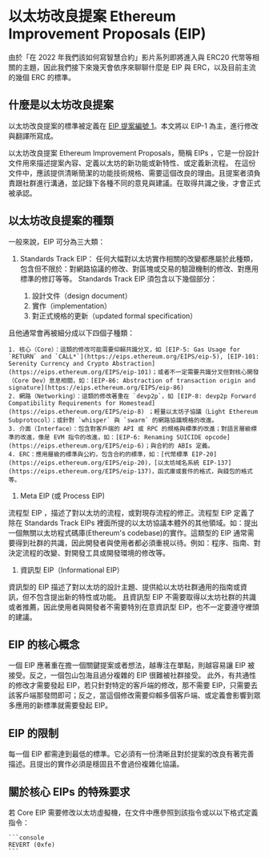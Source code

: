 # 以太坊改良提案 Ethereum Improvement Proposals (EIP)

由於「在 2022 年我們該如何寫智慧合約」影片系列即將進入與 ERC20 代幣等相關的主題，因此我們接下來幾天會依序來聊聊什麼是 EIP 與 ERC，以及目前主流的幾個 ERC 的標準。

## 什麼是以太坊改良提案

以太坊改良提案的標準被定義在 [EIP 提案編號 1](https://eips.ethereum.org/EIPS/eip-1)。本文將以 EIP-1 為主，進行修改與翻譯所寫成。

以太坊改良提案 Ethereum Improvement Proposals，簡稱 EIPs ，它是一份設計文件用來描述提案內容、定義以太坊的新功能或新特性、或定義新流程。
在這份文件中，應該提供清晰簡潔的功能技術規格、需要這個改良的理由。且提案者須負責跟社群進行溝通，並記錄下各種不同的意見與建議。在取得共識之後，才會正式被承認。

## 以太坊改良提案的種類

一般來說，EIP 可分為三大類：

1. Standards Track EIP：
任何大幅對以太坊實作相關的改變都應屬於此種類，包含但不限於：對網路協議的修改、對區塊或交易的驗證機制的修改、對應用標準的修訂等等。
Standards Track EIP 須包含以下幾個部分：

    1. 設計文件（design document）
    2. 實作（implementation）
    3. 對正式規格的更新（updated formal specification）

且他通常會再被細分成以下四個子種類：

    1. 核心（Core）：這類的修改可能需要仰賴共識分叉，如 [EIP-5: Gas Usage for `RETURN` and `CALL*`](https://eips.ethereum.org/EIPS/eip-5), [EIP-101: Serenity Currency and Crypto Abstraction](https://eips.ethereum.org/EIPS/eip-101)；或者不一定需要共識分叉但對核心開發（Core Dev）息息相關，如：[EIP-86: Abstraction of transaction origin and signature](https://eips.ethereum.org/EIPS/eip-86)
    2. 網路（Networking）：這類的修改著重在 `devp2p`，如 [EIP-8: devp2p Forward Compatibility Requirements for Homestead](https://eips.ethereum.org/EIPS/eip-8) ；輕量以太坊子協議（Light Ethereum Subprotocol）；或針對 `whisper` 與 `swarm` 的網路協議規格的改進。
    3. 介面（Interface）：包含對客戶端的 API 或 RPC 的規格與標準的改進；對語言層級標準的改進，像是 EVM 指令的改進，如：[EIP-6: Renaming SUICIDE opcode](https://eips.ethereum.org/EIPS/eip-6)；與合約的 ABIs 定義。
    4. ERC：應用層級的標準與公約，包含合約的標準，如：[代幣標準 EIP-20](https://eips.ethereum.org/EIPS/eip-20)，[以太坊域名系統 EIP-137](https://eips.ethereum.org/EIPS/eip-137)，函式庫或套件的格式，與錢包的格式等。

1. Meta EIP (或 Process EIP)

流程型 EIP ，描述了對以太坊的流程，或對現存流程的修正。流程型 EIP 定義了除在 Standards Track EIPs 裡面所提的以太坊協議本體外的其他領域。如：提出一個無關以太坊程式碼庫(Ethereum's codebase)的實作。這類型的 EIP 通常需要得到社群的共識，因此開發者與使用者都必須重視以待。例如：程序、指南、對決定流程的改變、對開發工具或開發環境的修改等。

1. 資訊型 EIP（Informational EIP）

資訊型的 EIP 描述了對以太坊的設計主題、提供給以太坊社群通用的指南或資訊，但不包含提出新的特性或功能。
且資訊型 EIP 不需要取得以太坊社群的共識或者推薦，因此使用者與開發者不需要特別在意資訊型 EIP，也不一定要遵守裡頭的建議。

## EIP 的核心概念

一個 EIP 應著重在擔一個關鍵提案或者想法，越專注在單點，則越容易讓 EIP 被接受。反之，一個包山包海且過分複雜的 EIP 很難被社群接受。
此外，有共通性的修改才需要發起 EIP，若只針對特定的客戶端的修改，那不需要 EIP，只需要去該客戶端那發問即可；反之，當這個修改需要仰賴多個客戶端、或定義會影響到眾多應用的新標準就需要發起 EIP。

## EIP 的限制

每一個 EIP 都需達到最低的標準。它必須有一份清晰且對於提案的改良有著完善描述。且提出的實作必須是穩固且不會過份複雜化協議。

## 關於核心 EIPs 的特殊要求

若 Core EIP 需要修改以太坊虛擬機，在文件中應參照到該指令或以以下格式定義指令：

    ```console
    REVERT (0xfe)
    ```
